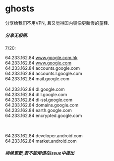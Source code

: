 # ghosts
分享给我们不用VPN, 且又觉得国内镜像更新慢的童鞋.

<h5>分享无极限.</h5>

7/20:

64.233.162.84    www.google.com.hk
<br>
64.233.162.84     www.google.com
<br>
64.233.162.84     accounts.google.com 
<br>
64.233.162.84    accounts.l.google.com
<br>
64.233.162.84     mail.google.com 
<br><br>
64.233.162.84    dl.google.com 
<br>
64.233.162.84     dl.l.google.com 
<br>
64.233.162.84     dl-ssl.google.com 
<br>
64.233.162.84    domains.google.com 
<br>
64.233.162.84     earth.google.com 
<br>
64.233.162.84     encrypted.google.com 

<br><br>
64.233.162.84 	developer.android.com
<br>
64.233.162.84    market.android.com
<br>
<h5>持续更新,若不能用请在issue中提出</h5>
